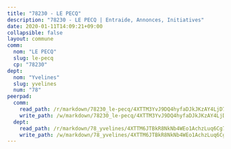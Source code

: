 ```yaml
---
title: "78230 - LE PECQ"
description: "78230 - LE PECQ | Entraide, Annonces, Initiatives"
date: 2020-01-11T14:09:21+09:00
collapsible: false
layout: commune
comm:
  nom: "LE PECQ"
  slug: le-pecq
  cp: "78230"
dept:
  nom: "Yvelines"
  slug: yvelines
  num: "78"
peerpad:
  comm:
    read_path: /r/markdown/78230_le-pecq/4XTTM3YvJ9DQ4hyfaDJkJKzAY4LjD72kwQrXbdAByhBZTY5mG
    write_path: /w/markdown/78230_le-pecq/4XTTM3YvJ9DQ4hyfaDJkJKzAY4LjD72kwQrXbdAByhBZTY5mG-K3TgUEsdHqZixMAUnLqJTJU3Bj8xZRLBS9t3V8u1JuupWWjzp5i6CZZdgzhiVGVmvz8rVp2Xza9WKQiBnLNXVpteFWCbuEJS9cVKdy6ykG4VZxgPtw9Gz4F5EQPcqnm6ijZVnicN
  dept:
    read_path: /r/markdown/78_yvelines/4XTTM6JTBkR8NkNb4WEo1AchzLuq6Cg73ydg7w9pErcQZA13p
    write_path: /w/markdown/78_yvelines/4XTTM6JTBkR8NkNb4WEo1AchzLuq6Cg73ydg7w9pErcQZA13p-K3TgUBFRQCPZwoWqJkunXeSjdgbtU3xzUSsui8DBc3rCTw6mbo4gNvfQRdE99JD3AnVW7fzseq687LKfGWCfAPajih5ByiZ3SpFz1r449oWaDnM5BHKZTbYtf6pEhRvzWbcazhrS
---
```


